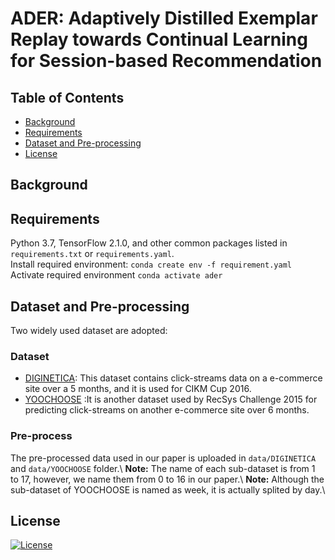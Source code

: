 # ADER: Adaptively Distilled Exemplar Replay towards Continual Learning for Session-based Recommendation

## Table of Contents

- [Background](#background)
- [Requirements](#requirements)
- [Dataset and Pre-processing](#dataset)
- [License](#license)

## Background

## Requirements
Python 3.7, TensorFlow 2.1.0, and other common packages listed in `requirements.txt` or `requirements.yaml`.\
Install required environment: `conda create env -f requirement.yaml`\
Activate required environment `conda activate ader`

## Dataset and Pre-processing
Two widely used dataset are adopted:
### Dataset
- [DIGINETICA](http://cikm2016.cs.iupui.edu/cikm-cup): This dataset contains click-streams data on a e-commerce
site over a 5 months, and it is used for CIKM Cup 2016.
- [YOOCHOOSE](http://2015.recsyschallenge.com/challenge.html) :It is another dataset used by RecSys Challenge 2015  for predicting
click-streams on another e-commerce site over 6 months.
### Pre-process
The pre-processed data used in our paper is uploaded in `data/DIGINETICA` and `data/YOOCHOOSE` folder.\ 
**Note:** The name of each sub-dataset is from 1 to 17, however, we name them from 0 to 16 in our paper.\ 
**Note:** Although the sub-dataset of YOOCHOOSE is named as week, it is actually splited by day.\

## License 
[![License](http://img.shields.io/:license-mit-blue.svg?style=flat-square)](http://badges.mit-license.org)
